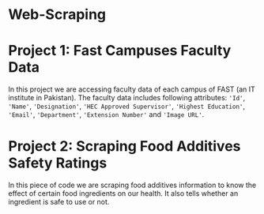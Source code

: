 # Web-Scraping


# Project 1: Fast Campuses Faculty Data
In this project we are accessing faculty data of each campus of FAST (an IT institute in Pakistan). The faculty data includes following attributes:
`'Id'`, `'Name'`, `'Designation'`, `'HEC Approved Supervisor'`, `'Highest Education'`, `'Email'`, `'Department'`, `'Extension Number'` and `'Image URL'`.


# Project 2: Scraping Food Additives Safety Ratings
In this piece of code we are scraping food additives information to know the effect of certain food ingredients on our health. It also tells whether an ingredient is safe to use or not.
